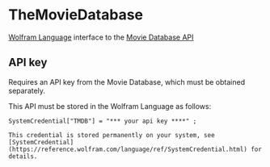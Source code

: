 # TheMovieDatabase

[Wolfram Language](https://www.wolfram.com/language) interface to the [Movie Database API](https://developers.themoviedb.org/3/getting-started/introduction)

## API key

Requires an API key from the Movie Database, which must be obtained separately.

This API must be stored in the Wolfram Language as follows:

```
SystemCredential["TMDB"] = "*** your api key ****" ;

This credential is stored permanently on your system, see [SystemCredential](https://reference.wolfram.com/language/ref/SystemCredential.html) for details.
